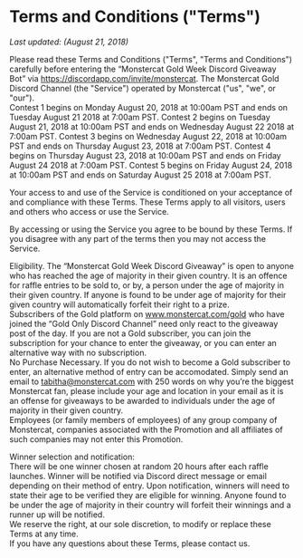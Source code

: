 # Terms and Conditions ("Terms")

*Last updated: (August 21, 2018)*

Please read these Terms and Conditions ("Terms", "Terms and Conditions") carefully before entering the “Monstercat Gold Week Discord Giveaway Bot” via https://discordapp.com/invite/monstercat. The Monstercat Gold Discord Channel (the "Service") operated by Monstercat ("us", "we", or "our").  
Contest 1 begins on Monday August 20, 2018 at 10:00am PST and ends on Tuesday August 21 2018 at 7:00am PST. Contest 2 begins on Tuesday August 21, 2018 at 10:00am PST and ends on Wednesday August 22 2018 at 7:00am PST. Contest 3 begins on Wednesday August 22, 2018 at 10:00am PST and ends on Thursday August 23, 2018 at 7:00am PST. Contest 4 begins on Thursday August 23, 2018 at 10:00am PST and ends on Friday August 24 2018 at 7:00am PST. Contest 5 begins on Friday August 24, 2018 at 10:00am PST and ends on Saturday August 25 2018 at 7:00am PST. 

Your access to and use of the Service is conditioned on your acceptance of and compliance with these Terms. These Terms apply to all visitors, users and others who access or use the Service.

By accessing or using the Service you agree to be bound by these Terms. If you disagree with any part of the terms then you may not access the Service.

Eligibility. The “Monstercat Gold Week Discord Giveaway” is open to anyone who has reached the age of majority in their given country. It is an offence for raffle entries to be sold to, or by, a person under the age of majority in their given country. If anyone is found to be under age of majority for their given country will automatically forfeit their right to a prize.   
Subscribers of the Gold platform on www.monstercat.com/gold who have joined the “Gold Only Discord Channel” need only react to the giveaway post of the day. If you are not a Gold subscriber, you can join the subscription for your chance to enter the giveaway, or you can enter an alternative way with no subscription.  
No Purchase Necessary. If you do not wish to become a Gold subscriber to enter, an alternative method of entry can be accomodated. Simply send an email to tabitha@monstercat.com with 250 words on why you’re the biggest Monstercat fan, please include your age and location in your email as it is an offense for giveaways to be awarded to individuals under the age of majority in their given country.   
Employees (or family members of employees) of any group company of Monstercat, companies associated with the Promotion and all affiliates of such companies may not enter this Promotion.

Winner selection and notification:  
There will be one winner chosen at random 20 hours after each raffle launches. Winner will be notified via Discord direct message or email depending on their method of entry. Upon notification, winners will need to state their age to be verified they are eligible for winning. Anyone found to be under the age of majority in their country will forfeit their winnings and a runner up will be notified.   
We reserve the right, at our sole discretion, to modify or replace these Terms at any time.  
If you have any questions about these Terms, please contact us.  
